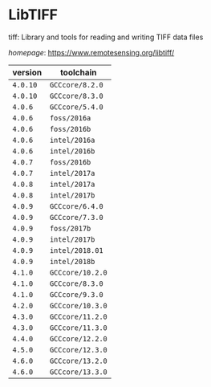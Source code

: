 # LibTIFF

tiff: Library and tools for reading and writing TIFF data files

*homepage*: <https://www.remotesensing.org/libtiff/>

version | toolchain
--------|----------
``4.0.10`` | ``GCCcore/8.2.0``
``4.0.10`` | ``GCCcore/8.3.0``
``4.0.6`` | ``GCCcore/5.4.0``
``4.0.6`` | ``foss/2016a``
``4.0.6`` | ``foss/2016b``
``4.0.6`` | ``intel/2016a``
``4.0.6`` | ``intel/2016b``
``4.0.7`` | ``foss/2016b``
``4.0.7`` | ``intel/2017a``
``4.0.8`` | ``intel/2017a``
``4.0.8`` | ``intel/2017b``
``4.0.9`` | ``GCCcore/6.4.0``
``4.0.9`` | ``GCCcore/7.3.0``
``4.0.9`` | ``foss/2017b``
``4.0.9`` | ``intel/2017b``
``4.0.9`` | ``intel/2018.01``
``4.0.9`` | ``intel/2018b``
``4.1.0`` | ``GCCcore/10.2.0``
``4.1.0`` | ``GCCcore/8.3.0``
``4.1.0`` | ``GCCcore/9.3.0``
``4.2.0`` | ``GCCcore/10.3.0``
``4.3.0`` | ``GCCcore/11.2.0``
``4.3.0`` | ``GCCcore/11.3.0``
``4.4.0`` | ``GCCcore/12.2.0``
``4.5.0`` | ``GCCcore/12.3.0``
``4.6.0`` | ``GCCcore/13.2.0``
``4.6.0`` | ``GCCcore/13.3.0``
